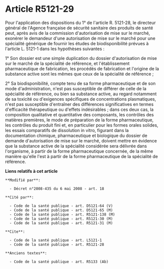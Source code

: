 # Article R5121-29

Pour l'application des dispositions du 1° de l'article R. 5121-28, le directeur général de l'Agence française de sécurité
sanitaire des produits de santé peut, après avis de la commission d'autorisation de mise sur le marché, exonérer le demandeur
d'une autorisation de mise sur le marché pour une spécialité générique de fournir les études de biodisponibilité prévues à
l'article L. 5121-1 dans les hypothèses suivantes : 

1° Son dossier est une simple duplication du dossier d'autorisation de mise sur le marché de la spécialité de référence, et
l'établissement pharmaceutique de fabrication, les procédés de fabrication et l'origine de la substance active sont les mêmes
que ceux de la spécialité de référence ; 

2° Sa biodisponibilité, compte tenu de sa forme pharmaceutique et de son mode d'administration, n'est pas susceptible de
différer de celle de la spécialité de référence, ou bien sa substance active, au regard notamment de sa toxicité ou
d'exigences spécifiques de concentrations plasmatiques, n'est pas susceptible d'entraîner des différences significatives en
termes d'efficacité thérapeutique ou d'effets indésirables ; dans ces deux cas, la composition qualitative et quantitative
des composants, les contrôles des matières premières, le mode de préparation de la forme pharmaceutique, les contrôles du
produit fini et, en particulier pour les formes orales solides, les essais comparatifs de dissolution in vitro, figurant dans
la documentation chimique, pharmaceutique et biologique du dossier de demande d'autorisation de mise sur le marché, doivent
mettre en évidence que la substance active de la spécialité considérée sera délivrée dans l'organisme, à partir de la forme
pharmaceutique concernée, de la même manière qu'elle l'est à partir de la forme pharmaceutique de la spécialité de référence.

**Liens relatifs à cet article**

	**Modifié par**:

	  - Décret n°2008-435 du 6 mai 2008 - art. 18

	**Cité par**:

	  - Code de la santé publique - art. D5121-64 (V)
	  - Code de la santé publique - art. D5121-65 (M)
	  - Code de la santé publique - art. R5121-138 (M)
	  - Code de la santé publique - art. R5121-30 (M)
	  - Code de la santé publique - art. R5121-31 (M)

	**Cite**:

	  - Code de la santé publique - art. L5121-1
	  - Code de la santé publique - art. R5121-28

	**Anciens textes**:

	  - Code de la santé publique - art. R5133 (Ab)
